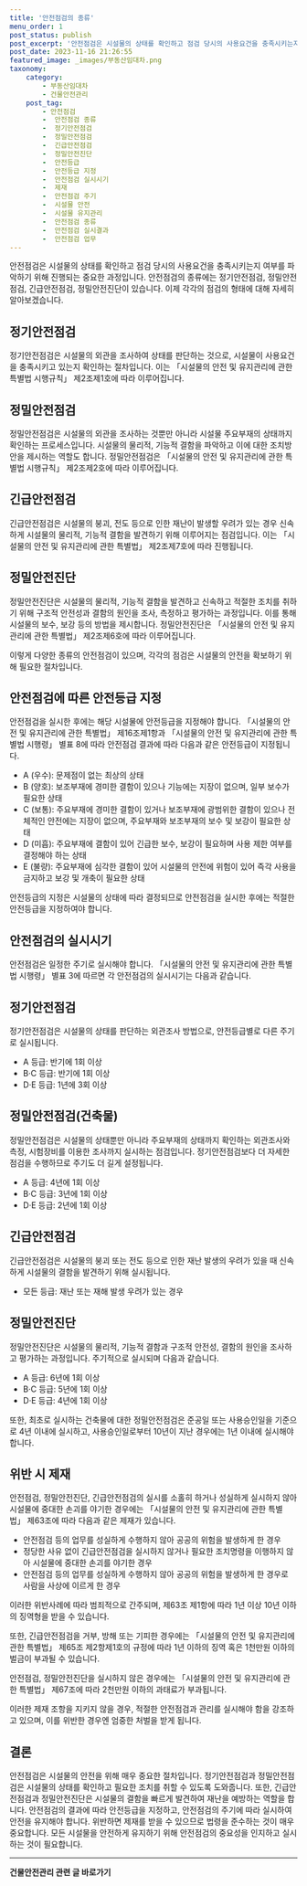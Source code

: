 ```yaml
---
title: '안전점검의 종류'
menu_order: 1
post_status: publish
post_excerpt: '안전점검은 시설물의 상태를 확인하고 점검 당시의 사용요건을 충족시키는지 여부를 파악하기 위해 진행되는 중요한 과정입니다. 안전점검의 종류에는 정기안전점검, 정밀안전점검, 긴급안전점검, 정밀안전진단이 있습니다. 이제 각각의 점검의 형태에 대해 자세히 알아보겠습니다.'
post_date: 2023-11-16 21:26:55
featured_image: _images/부동산임대차.png
taxonomy:
    category:
        - 부동산임대차
        - 건물안전관리
    post_tag:
        - 안전점검
        -  안전점검 종류
        -  정기안전점검
        -  정밀안전점검
        -  긴급안전점검
        -  정밀안전진단
        -  안전등급
        -  안전등급 지정
        -  안전점검 실시시기
        -  제재
        -  안전점검 주기
        -  시설물 안전
        -  시설물 유지관리
        -  안전점검 종류
        -  안전점검 실시결과
        -  안전점검 업무
---
```



안전점검은 시설물의 상태를 확인하고 점검 당시의 사용요건을 충족시키는지 여부를 파악하기 위해 진행되는 중요한 과정입니다. 안전점검의 종류에는 정기안전점검, 정밀안전점검, 긴급안전점검, 정밀안전진단이 있습니다. 이제 각각의 점검의 형태에 대해 자세히 알아보겠습니다.

## 정기안전점검
정기안전점검은 시설물의 외관을 조사하여 상태를 판단하는 것으로, 시설물이 사용요건을 충족시키고 있는지 확인하는 절차입니다. 이는 「시설물의 안전 및 유지관리에 관한 특별법 시행규칙」 제2조제1호에 따라 이루어집니다.

## 정밀안전점검
정밀안전점검은 시설물의 외관을 조사하는 것뿐만 아니라 시설물 주요부재의 상태까지 확인하는 프로세스입니다. 시설물의 물리적, 기능적 결함을 파악하고 이에 대한 조치방안을 제시하는 역할도 합니다. 정밀안전점검은 「시설물의 안전 및 유지관리에 관한 특별법 시행규칙」 제2조제2호에 따라 이루어집니다.

## 긴급안전점검
긴급안전점검은 시설물의 붕괴, 전도 등으로 인한 재난이 발생할 우려가 있는 경우 신속하게 시설물의 물리적, 기능적 결함을 발견하기 위해 이루어지는 점검입니다. 이는 「시설물의 안전 및 유지관리에 관한 특별법」 제2조제7호에 따라 진행됩니다.

## 정밀안전진단
정밀안전진단은 시설물의 물리적, 기능적 결함을 발견하고 신속하고 적절한 조치를 취하기 위해 구조적 안전성과 결함의 원인을 조사, 측정하고 평가하는 과정입니다. 이를 통해 시설물의 보수, 보강 등의 방법을 제시합니다. 정밀안전진단은 「시설물의 안전 및 유지관리에 관한 특별법」 제2조제6호에 따라 이루어집니다.

이렇게 다양한 종류의 안전점검이 있으며, 각각의 점검은 시설물의 안전을 확보하기 위해 필요한 절차입니다.

## 안전점검에 따른 안전등급 지정

안전점검을 실시한 후에는 해당 시설물에 안전등급을 지정해야 합니다. 「시설물의 안전 및 유지관리에 관한 특별법」 제16조제1항과 「시설물의 안전 및 유지관리에 관한 특별법 시행령」 별표 8에 따라 안전점검 결과에 따라 다음과 같은 안전등급이 지정됩니다.

- A (우수): 문제점이 없는 최상의 상태
- B (양호): 보조부재에 경미한 결함이 있으나 기능에는 지장이 없으며, 일부 보수가 필요한 상태
- C (보통): 주요부재에 경미한 결함이 있거나 보조부재에 광범위한 결함이 있으나 전체적인 안전에는 지장이 없으며, 주요부재와 보조부재의 보수 및 보강이 필요한 상태
- D (미흡): 주요부재에 결함이 있어 긴급한 보수, 보강이 필요하며 사용 제한 여부를 결정해야 하는 상태
- E (불량): 주요부재에 심각한 결함이 있어 시설물의 안전에 위험이 있어 즉각 사용을 금지하고 보강 및 개축이 필요한 상태

안전등급의 지정은 시설물의 상태에 따라 결정되므로 안전점검을 실시한 후에는 적절한 안전등급을 지정하여야 합니다.

## 안전점검의 실시시기

안전점검은 일정한 주기로 실시해야 합니다. 「시설물의 안전 및 유지관리에 관한 특별법 시행령」 별표 3에 따르면 각 안전점검의 실시시기는 다음과 같습니다.

## 정기안전점검
정기안전점검은 시설물의 상태를 판단하는 외관조사 방법으로, 안전등급별로 다른 주기로 실시됩니다.
- A 등급: 반기에 1회 이상
- B·C 등급: 반기에 1회 이상
- D·E 등급: 1년에 3회 이상

## 정밀안전점검(건축물)
정밀안전점검은 시설물의 상태뿐만 아니라 주요부재의 상태까지 확인하는 외관조사와 측정, 시험장비를 이용한 조사까지 실시하는 점검입니다. 정기안전점검보다 더 자세한 점검을 수행하므로 주기도 더 길게 설정됩니다.
- A 등급: 4년에 1회 이상
- B·C 등급: 3년에 1회 이상
- D·E 등급: 2년에 1회 이상

## 긴급안전점검
긴급안전점검은 시설물의 붕괴 또는 전도 등으로 인한 재난 발생의 우려가 있을 때 신속하게 시설물의 결함을 발견하기 위해 실시됩니다.
- 모든 등급: 재난 또는 재해 발생 우려가 있는 경우

## 정밀안전진단
정밀안전진단은 시설물의 물리적, 기능적 결함과 구조적 안전성, 결함의 원인을 조사하고 평가하는 과정입니다. 주기적으로 실시되며 다음과 같습니다.
- A 등급: 6년에 1회 이상
- B·C 등급: 5년에 1회 이상
- D·E 등급: 4년에 1회 이상

또한, 최초로 실시하는 건축물에 대한 정밀안전점검은 준공일 또는 사용승인일을 기준으로 4년 이내에 실시하고, 사용승인일로부터 10년이 지난 경우에는 1년 이내에 실시해야 합니다.

## 위반 시 제재

안전점검, 정밀안전진단, 긴급안전점검의 실시를 소홀히 하거나 성실하게 실시하지 않아 시설물에 중대한 손괴를 야기한 경우에는 「시설물의 안전 및 유지관리에 관한 특별법」 제63조에 따라 다음과 같은 제재가 있습니다.

- 안전점검 등의 업무를 성실하게 수행하지 않아 공공의 위험을 발생하게 한 경우
- 정당한 사유 없이 긴급안전점검을 실시하지 않거나 필요한 조치명령을 이행하지 않아 시설물에 중대한 손괴를 야기한 경우
- 안전점검 등의 업무를 성실하게 수행하지 않아 공공의 위험을 발생하게 한 경우로 사람을 사상에 이르게 한 경우

이러한 위반사례에 따라 범죄적으로 간주되며, 제63조 제1항에 따라 1년 이상 10년 이하의 징역형을 받을 수 있습니다.

또한, 긴급안전점검을 거부, 방해 또는 기피한 경우에는 「시설물의 안전 및 유지관리에 관한 특별법」 제65조 제2항제1호의 규정에 따라 1년 이하의 징역 혹은 1천만원 이하의 벌금이 부과될 수 있습니다.

안전점검, 정밀안전진단을 실시하지 않은 경우에는 「시설물의 안전 및 유지관리에 관한 특별법」 제67조에 따라 2천만원 이하의 과태료가 부과됩니다.

이러한 제재 조항을 지키지 않을 경우, 적절한 안전점검과 관리를 실시해야 함을 강조하고 있으며, 이를 위반한 경우엔 엄중한 처벌을 받게 됩니다.

## 결론

안전점검은 시설물의 안전을 위해 매우 중요한 절차입니다. 정기안전점검과 정밀안전점검은 시설물의 상태를 확인하고 필요한 조치를 취할 수 있도록 도와줍니다. 또한, 긴급안전점검과 정밀안전진단은 시설물의 결함을 빠르게 발견하여 재난을 예방하는 역할을 합니다. 안전점검의 결과에 따라 안전등급을 지정하고, 안전점검의 주기에 따라 실시하여 안전을 유지해야 합니다. 위반하면 제재를 받을 수 있으므로 법령을 준수하는 것이 매우 중요합니다. 모든 시설물을 안전하게 유지하기 위해 안전점검의 중요성을 인지하고 실시하는 것이 필요합니다.
<!-- wp:separator -->
<hr class="wp-block-separator has-alpha-channel-opacity"/>
<!-- /wp:separator -->

<!-- wp:group {"backgroundColor":"base","layout":{"type":"constrained"}} -->
<div class="wp-block-group has-base-background-color has-background"><!-- wp:paragraph {"align":"center","fontSize":"medium"} -->
<p class="has-text-align-center has-large-font-size"><strong>건물안전관리 관련 글 바로가기</strong></p>
<!-- /wp:paragraph -->


<!-- wp:latest-posts
{"categories":[{"id":22644,"count":19,"description":"","link":"https://uknowlaw.com/category/%ea%b1%b4%eb%ac%bc%ec%95%88%ec%a0%84%ea%b4%80%eb%a6%ac/","name":"건물안전관리","slug":"건물안전관리","taxonomy":"category","parent":0,"meta":[],"_links":{"self":[{"href":"https://uknowlaw.com/wp-json/wp/v2/categories/22644"}],"collection":[{"href":"https://uknowlaw.com/wp-json/wp/v2/categories"}],"about":[{"href":"https://uknowlaw.com/wp-json/wp/v2/taxonomies/category"}],"wp:post_type":[{"href":"https://uknowlaw.com/wp-json/wp/v2/posts?categories=22644"}],"curies":[{"name":"wp","href":"https://api.w.org/{rel}","templated":true}]}}],"postsToShow":100,"excerptLength":28,"postLayout":"grid","columns":2,"featuredImageAlign":"left","featuredImageSizeSlug":"large","fontSize":"small"} /--></div>
<!-- /wp:group -->